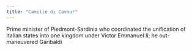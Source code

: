 ```yaml
---
title: "Camille di Cavour"
---
```

Prime minister of Piedmont-Sardinia who coordinated the unification of Italian states into one kingdom under Victor Emmanuel II; he out-maneuvered Garibaldi

